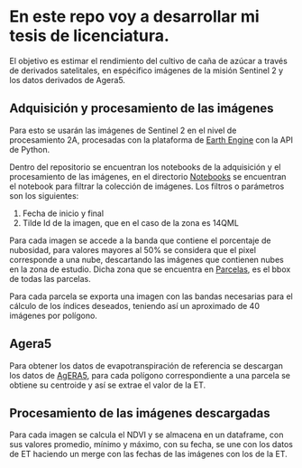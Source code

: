 # En este repo voy a desarrollar mi tesis de licenciatura.

El objetivo es estimar el rendimiento del cultivo de caña de azúcar a través de derivados satelitales,
en espécifico imágenes de la misión Sentinel 2 y los datos derivados de Agera5.

## Adquisición y procesamiento de las imágenes

Para esto se usarán las imágenes de Sentinel 2 en el nivel de procesamiento 2A, procesadas con la plataforma de
[Earth Engine](https://earthengine.google.com/) con la API de Python.

Dentro del repositorio se encuentran los notebooks de la adquisición y el procesamiento de las imágenes, en el
directorio [Notebooks](https://github.com/VivaldoGP/Tesis-SugarCane/tree/main/notebooks) se encuentran el notebook para
filtrar la colección de imágenes. Los filtros o parámetros son los siguientes:

1. Fecha de inicio y final
2. Tilde Id de la imagen, que en el caso de la zona es 14QML

Para cada imagen se accede a la banda que contiene el porcentaje de nubosidad, para valores mayores al 50% se considera
que el pixel corresponde a una nube, descartando las imágenes que contienen nubes en la zona de estudio. Dicha zona que
se encuentra en [Parcelas](https://github.com/VivaldoGP/Tesis-SugarCane/blob/main/Parcelas/Parcelas_estudio.geojson),
es el bbox de todas las parcelas.

Para cada parcela se exporta una imagen con las bandas necesarias para el cálculo de los índices deseados, teniendo así
un aproximado de 40 imágenes por polígono.

## Agera5
Para obtener los datos de evapotranspiración de referencia se descargan los datos de
[AgERA5](https://data.apps.fao.org/static/data/index.html?prefix=static%2Fdata%2Fc3s%2FAGERA5_ET0), para cada polígono 
correspondiente a una parcela se obtiene su centroide y así se extrae el valor de la ET.

## Procesamiento de las imágenes descargadas

Para cada imagen se calcula el NDVI y se almacena en un dataframe, con sus valores promedio, mínimo y máximo, con su
fecha, se une con los datos de ET haciendo un merge con las fechas de las imágenes con los de la ET.

